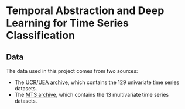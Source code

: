 # Temporal Abstraction and Deep Learning for Time Series Classification

## Data 
The data used in this project comes from two sources: 
* The [UCR/UEA archive](http://timeseriesclassification.com/TSC.zip), which contains the 129 univariate time series datasets. 
* The [MTS archive](http://www.mustafabaydogan.com/files/viewcategory/20-data-sets.html), which contains the 13 multivariate time series datasets.
